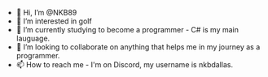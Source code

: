- 👋 Hi, I’m @NKB89
- 👀 I’m interested in golf
- 🌱 I’m currently studying to become a programmer - C# is my main lauguage.
- 💞️ I’m looking to collaborate on anything that helps me in my journey as a programmer. 
- 📫 How to reach me - I'm on Discord, my username is nkbdallas. 

<!---
NKB89/NKB89 is a ✨ special ✨ repository because its `README.md` (this file) appears on your GitHub profile.
You can click the Preview link to take a look at your changes.
--->
